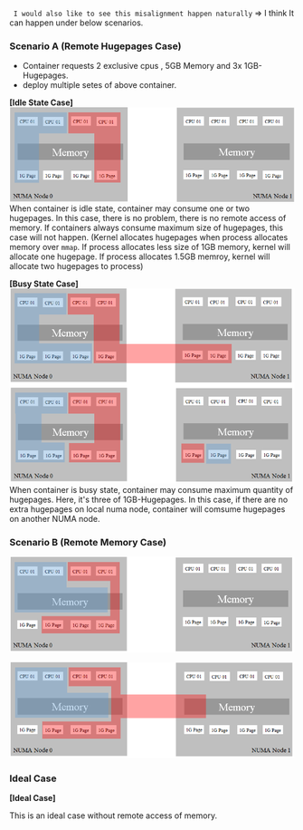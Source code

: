 ` I would also like to see this misalignment happen naturally`
=> I think It can happen under below scenarios.
### Scenario A (Remote Hugepages Case)
- Container requests 2 exclusive cpus , 5GB Memory and 3x 1GB-Hugepages.
- deploy multiple setes of above container.

**[Idle State Case]**
![001](https://raw.githubusercontent.com/bg-chun/kep-draft/master/scenario-a-001.png)
When container is idle state, container may consume one or two hugepages.
In this case, there is no problem, there is no remote access of memory.
If containers always consume maximum size of hugepages, this case will not happen.
(Kernel allocates hugepages when process allocates memory over `mmap`.
If process allocates less size of 1GB memory, kernel will allocate one hugepage.
If process allocates 1.5GB memroy, kernel will allocate two hugepages to process)

**[Busy State Case]**
![002](https://raw.githubusercontent.com/bg-chun/kep-draft/master/scenario-a-002.png)
When container is busy state, container may consume maximum quantity of hugepages.
Here, it's three of 1GB-Hugepages.
In this case, if there are no extra hugepages on local numa node, container will comsume hugepages on another NUMA node.

### Scenario B (Remote Memory Case)
![003](https://raw.githubusercontent.com/bg-chun/kep-draft/master/scenario-a-003.png)

![004](https://raw.githubusercontent.com/bg-chun/kep-draft/master/scenario-a-004.png)

### Ideal Case
**[Ideal Case]**

This is an ideal case without remote access of memory.


